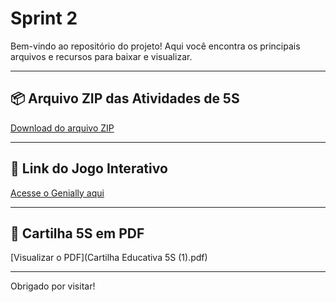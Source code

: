 # Sprint 2

Bem-vindo ao repositório do projeto! Aqui você encontra os principais arquivos e recursos para baixar e visualizar.

---

## 📦 Arquivo ZIP das Atividades de 5S

[Download do arquivo ZIP](https://github.com/GMARIANAMARITNS/etecjac/blob/main/Atividades%205S%20(1).zip)

---

## 🎨 Link do Jogo Interativo

[Acesse o Genially aqui](https://view.genially.com/68169d1a7306f160f7ca27f5/interactive-content-aplicando-o-5s-cooperativa) 

---

## 📄 Cartilha 5S em PDF

[Visualizar o PDF](Cartilha Educativa 5S (1).pdf)

---

Obrigado por visitar!  
